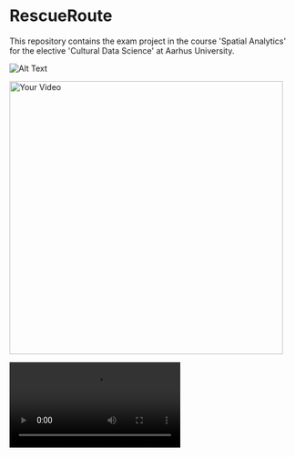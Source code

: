 # RescueRoute
This repository contains the exam project in the course 'Spatial Analytics' for the elective 'Cultural Data Science' at Aarhus University.

![Alt Text](https://github.com/SMosegaard/RescueRoute/blob/main/app/RescueRoute-recording.gif)


<img src="https://github.com/SMosegaard/RescueRoute/blob/main/app/RescueRoute-recording.mp4" alt="Your Video" width="480">

![Alt Text](https://github.com/SMosegaard/RescueRoute/blob/main/app/RescueRoute-recording.mp4)
